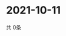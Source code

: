 # 2021-10-11
  共 0条

  <!-- BEGIN -->
  <!-- 最后更新时间Mon Oct 11 2021 09:03:33 GMT+0000 (Coordinated Universal Time) -->
  
  <!-- END -->
  
  